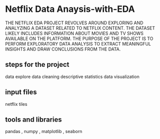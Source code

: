 # Netflix Data Anaysis-with-EDA
THE NETFLIX EDA PROJECT REVOLVES AROUND EXPLORING AND ANALYZING A DATASET RELATED TO NETFLIX CONTENT. THE DATASET LIKELY INCLUDES INFORMATION ABOUT MOVIES AND TV SHOWS
AVAILABLE ON THE PLATFORM. THE PURPOSE OF THE PROJECT IS TO PERFORM EXPLORATORY DATA ANALYSIS TO EXTRACT MEANINGFUL INSIGHTS AND
DRAW CONCLUSIONS FROM THE DATA.


<h2> steps for the project </h2>
<l1> data explore </l1>
<l2> data cleaning </l2>
<l2> descriptive statistics </l2>
<l1> data visualization </l1>

<h2> input files </h2>
netflix tiles

<h2> tools and libraries </h2>
<l1> pandas , numpy , matplotlib , seaborn </l1>
